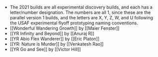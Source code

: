 - The 2021 builds are all experimental discovery builds, and each has a letter/number designation. The numbers are all 1, since these are the parallel version 1 builds, and the letters are X, Y, Z, W, and U following the USAF experimental flyoff prototyping naming conventions.
- [[Wonderful Wandering Growth]] by [[Maier Fenster]]
- [[YR Infinity and Beyond]] by [[Anuraj R]]
- [[YR Abio Flex Wanderer]] by [[Eric Platon]]
- [[YR: Nature is Murder]] by [[Venkatesh Rao]]
- [[YR Go and See]] by [[Victor Hill]]
